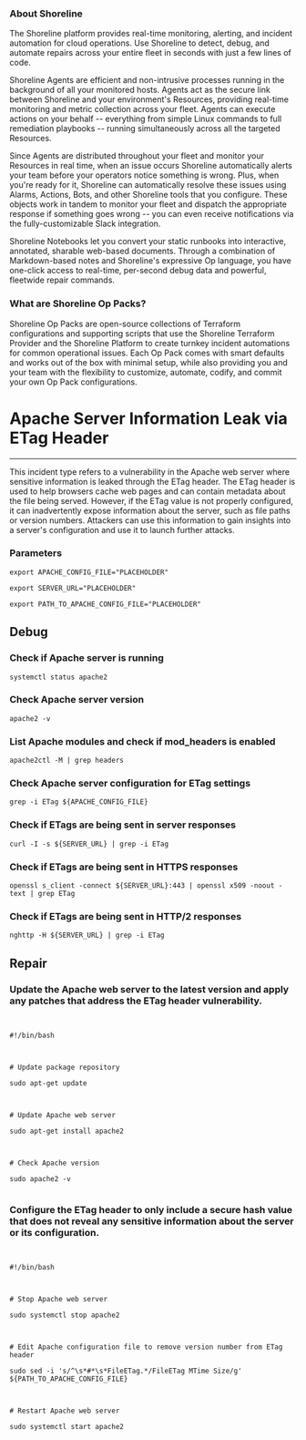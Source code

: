 
### About Shoreline
The Shoreline platform provides real-time monitoring, alerting, and incident automation for cloud operations. Use Shoreline to detect, debug, and automate repairs across your entire fleet in seconds with just a few lines of code.

Shoreline Agents are efficient and non-intrusive processes running in the background of all your monitored hosts. Agents act as the secure link between Shoreline and your environment's Resources, providing real-time monitoring and metric collection across your fleet. Agents can execute actions on your behalf -- everything from simple Linux commands to full remediation playbooks -- running simultaneously across all the targeted Resources.

Since Agents are distributed throughout your fleet and monitor your Resources in real time, when an issue occurs Shoreline automatically alerts your team before your operators notice something is wrong. Plus, when you're ready for it, Shoreline can automatically resolve these issues using Alarms, Actions, Bots, and other Shoreline tools that you configure. These objects work in tandem to monitor your fleet and dispatch the appropriate response if something goes wrong -- you can even receive notifications via the fully-customizable Slack integration.

Shoreline Notebooks let you convert your static runbooks into interactive, annotated, sharable web-based documents. Through a combination of Markdown-based notes and Shoreline's expressive Op language, you have one-click access to real-time, per-second debug data and powerful, fleetwide repair commands.

### What are Shoreline Op Packs?
Shoreline Op Packs are open-source collections of Terraform configurations and supporting scripts that use the Shoreline Terraform Provider and the Shoreline Platform to create turnkey incident automations for common operational issues. Each Op Pack comes with smart defaults and works out of the box with minimal setup, while also providing you and your team with the flexibility to customize, automate, codify, and commit your own Op Pack configurations.

# Apache Server Information Leak via ETag Header
---

This incident type refers to a vulnerability in the Apache web server where sensitive information is leaked through the ETag header. The ETag header is used to help browsers cache web pages and can contain metadata about the file being served. However, if the ETag value is not properly configured, it can inadvertently expose information about the server, such as file paths or version numbers. Attackers can use this information to gain insights into a server's configuration and use it to launch further attacks.

### Parameters
```shell
export APACHE_CONFIG_FILE="PLACEHOLDER"

export SERVER_URL="PLACEHOLDER"

export PATH_TO_APACHE_CONFIG_FILE="PLACEHOLDER"
```

## Debug

### Check if Apache server is running
```shell
systemctl status apache2
```

### Check Apache server version
```shell
apache2 -v
```

### List Apache modules and check if mod_headers is enabled
```shell
apache2ctl -M | grep headers
```

### Check Apache server configuration for ETag settings
```shell
grep -i ETag ${APACHE_CONFIG_FILE}
```

### Check if ETags are being sent in server responses
```shell
curl -I -s ${SERVER_URL} | grep -i ETag
```

### Check if ETags are being sent in HTTPS responses
```shell
openssl s_client -connect ${SERVER_URL}:443 | openssl x509 -noout -text | grep ETag
```

### Check if ETags are being sent in HTTP/2 responses
```shell
nghttp -H ${SERVER_URL} | grep -i ETag
```

## Repair

### Update the Apache web server to the latest version and apply any patches that address the ETag header vulnerability.
```shell


#!/bin/bash



# Update package repository

sudo apt-get update



# Update Apache web server

sudo apt-get install apache2



# Check Apache version

sudo apache2 -v


```

### Configure the ETag header to only include a secure hash value that does not reveal any sensitive information about the server or its configuration.
```shell


#!/bin/bash



# Stop Apache web server

sudo systemctl stop apache2



# Edit Apache configuration file to remove version number from ETag header

sudo sed -i 's/^\s*#*\s*FileETag.*/FileETag MTime Size/g' ${PATH_TO_APACHE_CONFIG_FILE}



# Restart Apache web server

sudo systemctl start apache2


```